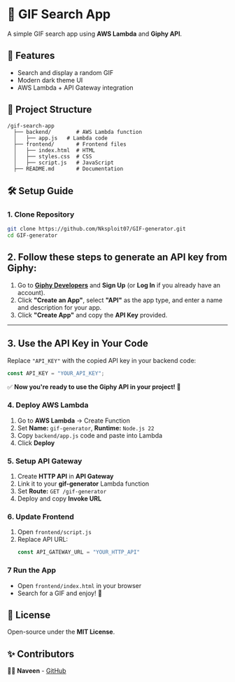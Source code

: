 # 🎥 GIF Search App

A simple GIF search app using **AWS Lambda** and **Giphy API**.

## 🚀 Features
- Search and display a random GIF
- Modern dark theme UI
- AWS Lambda + API Gateway integration

## 📂 Project Structure
```
/gif-search-app
  ├── backend/        # AWS Lambda function
  │   ├── app.js   # Lambda code
  ├── frontend/       # Frontend files
  │   ├── index.html  # HTML
  │   ├── styles.css  # CSS
  │   ├── script.js   # JavaScript
  ├── README.md       # Documentation
```

## 🛠️ Setup Guide

### 1. Clone Repository
```sh
git clone https://github.com/Nksploit07/GIF-generator.git
cd GIF-generator
```

## 2. Follow these steps to generate an API key from **Giphy**:
1. Go to **[Giphy Developers](https://developers.giphy.com/)** and **Sign Up** (or **Log In** if you already have an account).
2. Click **"Create an App"**, select **"API"** as the app type, and enter a name and description for your app.
3. Click **"Create App"** and copy the **API Key** provided.

---

## 3. Use the API Key in Your Code
Replace `"API_KEY"` with the copied API key in your backend code:

```javascript
const API_KEY = "YOUR_API_KEY";
```

✅ **Now you're ready to use the Giphy API in your project! 🚀**



### 4. Deploy AWS Lambda
1. Go to **AWS Lambda** → Create Function
2. Set **Name:** `gif-generator`, **Runtime:** `Node.js 22`
3. Copy `backend/app.js` code and paste into Lambda
4. Click **Deploy**

### 5. Setup API Gateway
1. Create **HTTP API** in **API Gateway**
2. Link it to your **gif-generator** Lambda function
3. Set **Route:** `GET /gif-generator`
4. Deploy and copy **Invoke URL**

### 6. Update Frontend
1. Open `frontend/script.js`
2. Replace API URL:
   ```js
   const API_GATEWAY_URL = "YOUR_HTTP_API"
   ```

### 7 Run the App
- Open `frontend/index.html` in your browser
- Search for a GIF and enjoy! 🎉

## 📜 License
Open-source under the **MIT License**.

## ✨ Contributors
👨‍💻 **Naveen** - [GitHub](https://github.com/Nksploit07)

